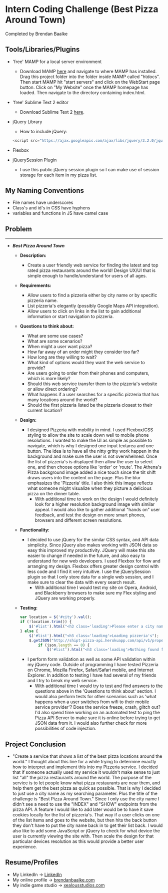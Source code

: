Intern Coding Challenge (Best Pizza Around Town)
=======================
Completed by Brendan Baalke

Tools/Libraries/Plugins
---------------
* 'free' MAMP for a local server environment
    - Download MAMP [here](https://www.mamp.info/en/downloads/) and navigate to where MAMP has installed. Drag this project folder into the folder inside MAMP called "htdocs". Then start MAMP hit "start servers" and click on the WebStart page button. Click on "My Website" once the MAMP homepage has loaded. Then navigate to the directory containing index.html.

* 'free' Sublime Text 2 editor
	- Download Sublime Text 2 [here](https://sublimetext.com/2).

* jQuery Library
	- How to include jQuery:
	```javascript
	<script src="https://ajax.googleapis.com/ajax/libs/jquery/3.2.0/jquery.min.js"></script>
	```

* Flexbox

* jQuerySession Plugin
	- I use this public jQuery session plugin so I can make use of session storage for each item in my pizza list.

My Naming Conventions
---------------------
* File names have underscores
* Class's and id's in CSS have hyphens
* variables and functions in JS have camel case

Problem
-------
---
* ***Best Pizza Around Town***
	- **Description:**
		- Create a user friendly web service for finding the latest and top rated pizza restaurants around the world!
		Design UX/UI that is simple enough to handle/understand for users of all ages.

    - **Requirements:**
		- Allow users to find a pizzeria either by city name or by specific pizzeria name.
		- List pizzeria's elegantly (possibly Google Maps API integration).
		- Allow users to click on links in the list to gain additional information or start navigation to pizzeria.

    - **Questions to think about:**
		- What are some use cases?
		- What are some scenarios?
		- When might a user want pizza?
		- How far away of an order might they consider too far?
		- How long are they willing to wait?
		- What kind of options would they want the web service to provide?
		- Are users going to order from their phones and computers, which is more likely?
		- Should this web service transfer them to the pizzeria's website or allow direct ordering?
		- What happens if a user searches for a specific pizzeria that has many locations around the world?
		- Should the first pizzeria listed be the pizzeria closest to their current location?

    - **Design:**
		- I designed Pizzeria with mobility in mind. I used Flexbox/CSS styling to allow the site to scale down well to mobile phone resolutions. I wanted to make the UI as simple as possible to navigate, which is why I designed one input textarea and one button. The idea is to have all the nitty gritty work happen in the background and make sure the user is not overwhelmed. Once the list of pizzeria's is displayed then allow the user to select one, and then choose options like 'order' or 'route'. The Athena's Pizza background image added a nice touch since the tilt shift draws users into the content on the page. Plus the blur emphasizes the 'Pizzeria' title. I also think this image reflects what someone might visualize when they picture a delicious pizza on the dinner table.
			- With additional time to work on the design I would definitely look for a higher resolution background image with similar appeal. I would also like to gather additional "hands on" user feedback, and test the design on more smart phones, browsers and different screen resolutions.

    - **Functionality:**
		- I decided to use jQuery for the similar CSS syntax, and API data simplicity. Since jQuery also makes working with JSON data so easy this improved my productivity. JQuery will make this site easier to change if needed in the future, and also easy to understand for new web developers. I used Flexbox for flow and arranging my design. Flexbox offers greater design control with less code and I find it very intuitive. I use the jQuerySession plugin so that I only store data for a single web session, and I make sure to clear the data with every search result.
			- With additional time I would test my site on Opera, Android, and Blackberry browsers to make sure my Flex styling and JQuery are working properly.

    - **Testing:**
    	```javascript
    	var location = $('#city').val();
		if (!location.trim()) {
			$('#list').html("<h3 class='loading'>Please enter a city name</h3>");
		} else {
			$('#list').html("<h3 class='loading'>Loading pizzeria's");
			$.getJSON("http://shipt-pizza-api.herokuapp.com/api/v1/properties/search?city=" + location, function(json) {
				if (json.length == 0) {
					$('#list').html("<h3 class='loading'>Nothing found for " + location + "</h3>");
    	```
    	- I perform form validation as well as some API validation within my jQuery code. Outside of programming I have tested Pizzeria on Chrome, Mozilla Firefox, Safari/Safari mobile, and Internet Explorer. In addition to testing I have had several of my friends and I try to break my web service.
    		- With additional time I would try to test and find answers to the questions above in the 'Questions to think about' section. I would also perform tests for other scenarios such as 'what happens when a user switches from wifi to their mobile service provider'? Does the service freeze, crash, glitch out? I'd also spend time working on an automated test to ping the Pizza API Server to make sure it is online before trying to get JSON data from it. I would also further check for more possibilities of code injection.


Project Conclusion
------------------
* "Create a service that shows a list of the best pizza locations around the world." I thought about this line for a while trying to determine exactly how to interpret and implement this into my Pizzeria service. I decided that if someone actually used my service it wouldn't make sense to just list "all" the pizza restaurants around the world. The purpose of the service is to let people know what pizza restaurants are near them, and help them get the best pizza as quick as possible. That is why I decided to just use a city name as my searching parameter. Plus the title of the challenge is "Best Pizza Around Town." Since I only use the city name I didn't see a need to use the "INDEX" and "SHOW" endpoints from the pizza API. A feature I would like to add later would be to have it save cookies locally for the list of pizzeria's. That way if a user clicks on one of the list items and goes to the website, but then hits the back button they don't have to put the city name back in to get their list back. I would also like to add some JavaScript or jQuery to check for what device the user is currently viewing the site with. Then scale the design for that particular devices resolution as this would provide a better user experience.

Resume/Profiles
---------------
* My LinkedIn -> [LinkedIn](https://www.linkedin.com/in/brendan-baalke-192444114)
* My online profile -> [brendanbaalke.com](www.brendanbaalke.com)
* My indie game studio -> [xealousstudios.com](www.xealousstudios.com)
